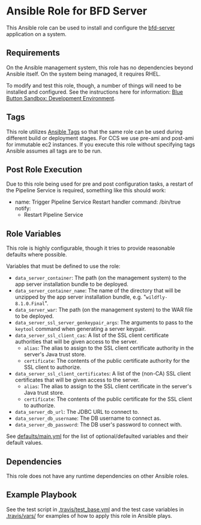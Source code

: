 Ansible Role for BFD Server
===========================

This Ansible role can be used to install and configure the [bfd-server](../../../../bfd-server) application on a system.

Requirements
------------

On the Ansible management system, this role has no dependencies beyond Ansible itself. On the system being managed, it requires RHEL.

To modify and test this role, though, a number of things will need to be installed and configured. See the instructions here for information: [Blue Button Sandbox: Development Environment](https://github.com/HHSIDEAlab/bluebutton-sandbox#development-environment).

Tags
----

This role utilizes [Ansible Tags](https://docs.ansible.com/ansible/latest/user_guide/playbooks_tags.html) so that the same role can be used during different build or deployment stages. For CCS we use pre-ami and post-ami for immutable ec2 instances. If you execute this role without specifying tags Ansible assumes all tags are to be run. 

Post Role Execution
-------------------

Due to this role being used for pre and post configuration tasks, a restart of the Pipeline Service is required, something like this should work:

-  name: Trigger Pipeline Service Restart handler
   command: /bin/true
   notify: 
      - Restart Pipeline Service

Role Variables
--------------

This role is highly configurable, though it tries to provide reasonable defaults where possible.

Variables that must be defined to use the role:

* `data_server_container`: The path (on the management system) to the app server installation bundle to be deployed.
* `data_server_container_name`: The name of the directory that will be unzipped by the app server installation bundle, e.g. "`wildfly-8.1.0.Final`".
* `data_server_war`: The path (on the management system) to the WAR file to be deployed.
* `data_server_ssl_server_genkeypair_args`: The arguments to pass to the `keytool` command when generating a server keypair.
* `data_server_ssl_client_cas`: A list of the SSL client certificate authorities that will be given access to the server.
    * `alias`: The alias to assign to the SSL client certificate authority in the server's Java trust store.
    * `certificate`: The contents of the public certificate authority for the SSL client to authorize.
* `data_server_ssl_client_certificates`: A list of the (non-CA) SSL client certificates that will be given access to the server.
    * `alias`: The alias to assign to the SSL client certificate in the server's Java trust store.
    * `certificate`: The contents of the public certificate for the SSL client to authorize.
* `data_server_db_url`: The JDBC URL to connect to.
* `data_server_db_username`: The DB username to connect as.
* `data_server_db_password`: The DB user's password to connect with.

See [defaults/main.yml](./defaults/main.yml) for the list of optional/defaulted variables and their default values.

Dependencies
------------

This role does not have any runtime dependencies on other Ansible roles.

Example Playbook
----------------

See the test script in [.travis/test_base.yml](./.travis/test_base.yml) and the test case variables in [.travis/vars/](./.travis/vars/) for examples of how to apply this role in Ansible plays.
